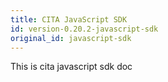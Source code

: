 ```yaml
---
title: CITA JavaScript SDK
id: version-0.20.2-javascript-sdk
original_id: javascript-sdk
---
```


This is cita javascript sdk doc
